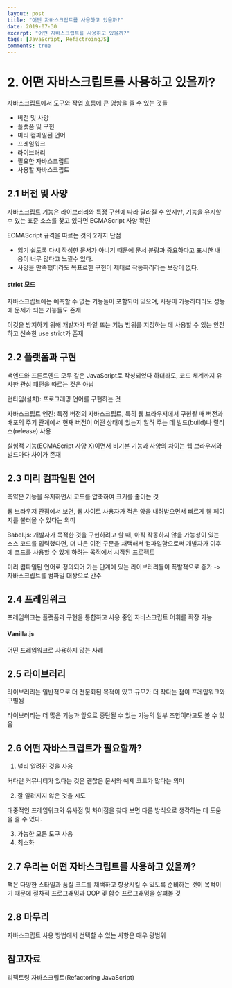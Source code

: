 ```yaml
---
layout: post
title: "어떤 자바스크립트를 사용하고 있을까?"
date: 2019-07-30
excerpt: "어떤 자바스크립트를 사용하고 있을까?"
tags: [JavaScript, RefactroingJS]
comments: true
---
```


# 2. 어떤 자바스크립트를 사용하고 있을까?

자바스크립트에서 도구와 작업 흐름에 큰 영향을 줄 수 있는 것들
- 버전 및 사양
- 플랫폼 및 구현
- 미리 컴파일된 언어
- 프레임워크
- 라이브러리
- 필요한 자바스크립트
- 사용할 자바스크립트


## 2.1 버전 및 사양
자바스크립트 기능은 라이브러리와 특정 구현에 따라 달라질 수 있지만, 기능을 유지할 수 있는 표준 소스를 찾고 있다면 ECMAScript 사양 확인

ECMAScript 규격을 따르는 것의 2가지 단점
- 읽기 쉽도록 다시 작성한 문서가 아니기 때문에 문서 분량과 중요하다고 표시한 내용이 너무 많다고 느낄수 있다.
- 사양을 만족했더라도 목표로한 구현이 제대로 작동하리라는 보장이 없다.

#### strict 모드
자바스크립트에는 예측할 수 없는 기능들이 포함되어 있으며, 사용이 가능하더라도 성능에 문제가 되는 기능들도 존재

이것을 방지하기 위해 개발자가 파일 또는 기능 범위를 지정하는 데 사용할 수 있는 안전하고 신속한 use strict가 존재

## 2.2 플랫폼과 구현
백엔드와 프론트엔드 모두 같은 JavaScript로 작성되었다 하더라도, 코드 체계까지 유사한 관심 패턴을 따르는 것은 아님

런타임(설치): 프로그래밍 언어를 구현하는 것

자바스크립트 엔진: 특정 버전의 자바스크립트, 특히 웹 브라우저에서 구현될 때
버전과 배포의 주기 관계에서 현재 버전이 어떤 상태에 있는지 알려 주는 데 빌드(build)나 릴리스(release) 사용

실험적 기능(ECMAScript 사양 X)이면서 비기본 기능과 사양의 차이는 웹 브라우저와 빌드마다 차이가 존재

## 2.3 미리 컴파일된 언어
축약은 기능을 유지하면서 코드를 압축하여 크기를 줄이는 것

웹 브라우저 관점에서 보면, 웹 사이트 사용자가 적은 양을 내려받으면서 빠르게 웹 페이지를 불러올 수 있다는 의미

Babel.js: 개발자가 목적한 것을 구현하려고 할 때, 아직 작동하지 않을 가능성이 있는 소스 코드를 입력했다면, 더 나은 이전 구문을 채택해서 컴파일함으로써 개발자가 이후에 코드를 사용할 수 있게 하려는 목적에서 시작된 프로젝트

미리 컴파일된 언어로 정의되어 가는 단계에 있는 라이브러리들이 폭발적으로 증가 -> 자바스크립트를 컴파일 대상으로 간주

## 2.4 프레임워크
프레임워크는 플랫폼과 구현을 통합하고 사용 중인 자바스크립트 어휘를 확장 가능

#### Vanilla.js
어떤 프레임워크로 사용하지 않는 사례

## 2.5 라이브러리
라이브러리는 일반적으로 더 전문화된 목적이 있고 규모가 더 작다는 점이 프레임워크와 구별됨

라이브러리는 더 많은 기능과 앞으로 중단될 수 있는 기능의 일부 조합이라고도 볼 수 있음

## 2.6 어떤 자바스크립트가 필요할까?
1. 널리 알려진 것을 사용

커다란 커뮤니티가 있다는 것은 괜찮은 문서와 예제 코드가 많다는 의미

2. 잘 알려지지 않은 것을 시도

대중적인 프레임워크와 유사점 및 차이점을 찾다 보면 다른 방식으로 생각하는 데 도움을 줄 수 있다.

3. 가능한 모든 도구 사용
4. 최소화

## 2.7 우리는 어떤 자바스크립트를 사용하고 있을까?
책은 다양한 스타일과 품질 코드를 채택하고 향상시킬 수 있도록 준비하는 것이 목적이기 때문에 절차적 프로그래밍과 OOP 및 함수 프로그래밍을 살펴볼 것

## 2.8 마무리
자바스크립트 사용 방법에서 선택할 수 있는 사항은 매우 광범위

## 참고자료
리팩토링 자바스크립트(Refactoring JavaScript)